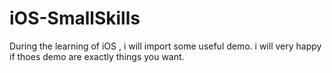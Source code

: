 # iOS-SmallSkills
During the learning of iOS , i will import some useful demo.   i will very happy if thoes demo are exactly things you want.
